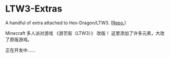 # LTW3-Extras
A handful of extra attached to Hex-Dragon/LTW3. ([Repo.](https://github.com/Hex-Dragon/LTW3))

Minecraft 多人派对游戏 《游艺街（LTW3）》 改版！
这里添加了许多元素，大改了原版游戏。

正在开发中......
